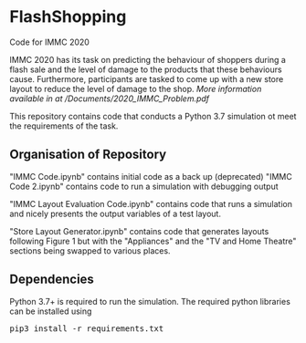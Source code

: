 # FlashShopping
Code for IMMC 2020

IMMC 2020 has its task on predicting the behaviour of shoppers during a flash sale and the level of damage to the products that these behaviours cause. Furthermore, participants are tasked to come up with a new store layout to reduce the level of damage to the shop.
*More information available in at /Documents/2020_IMMC_Problem.pdf*

This repository contains code that conducts a Python 3.7 simulation ot meet the requirements of the task.

## Organisation of Repository
"IMMC Code.ipynb" contains initial code as a back up (deprecated)
"IMMC Code 2.ipynb" contains code to run a simulation with debugging output

"IMMC Layout Evaluation Code.ipynb" contains code that runs a simulation and nicely presents the output variables of a test layout.

"Store Layout Generator.ipynb" contains code that generates layouts following Figure 1 but with the "Appliances" and the "TV and Home Theatre" sections being swapped to various places.


## Dependencies
Python 3.7+ is required to run the simulation. The required python libraries can be installed using
<pre>pip3 install -r requirements.txt</pre>
